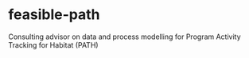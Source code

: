 # feasible-path
Consulting advisor on data and process modelling for Program Activity Tracking for Habitat (PATH)
